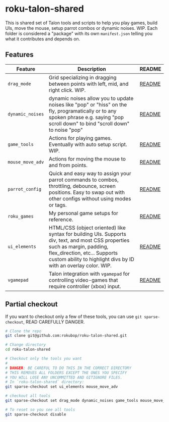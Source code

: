 # roku-talon-shared

This is shared set of Talon tools and scripts to help you play games, build UIs, move the mouse, setup parrot combos or dynamic noises. WIP. Each folder is considered a "package" with its own `manifest.json` telling you what it contributes and depends on.

## Features
| Feature | Description | README |
| --- | --- | --- |
| `drag_mode` | Grid specializing in dragging between points with left, mid, and right click. WIP. | [README](drag_mode/README.md) |
| `dynamic_noises` | dynamic noises allow you to update noises like "pop" or "hiss" on the fly, programatically or to any spoken phrase e.g. saying "pop scroll down" to bind "scroll down" to noise "pop" | [README](dynamic_noises/README.md) |
| `game_tools` | Actions for playing games. Eventually with auto setup script. WIP. | [README](game_tools/README.md) |
| `mouse_move_adv` | Actions for moving the mouse to and from points. | [README](mouse_move_adv/README.md) |
| `parrot_config` | Quick and easy way to assign your parrot commands to combos, throttling, debounce, screen positions. Easy to swap out with other configs without using modes or tags. | [README](parrot_config/README.md) |
| `roku_games` | My personal game setups for reference. | [README](roku_games/README.md) |
| `ui_elements` | HTML/CSS (object oriented) like syntax for building UIs. Supports div, text, and most CSS properties such as margin, padding, flex_direction, etc... Supports custom ability to highlight divs by ID with an overlay color. WIP. | [README](ui_elements/README.md) |
| `vgamepad` | Talon integration with `vgamepad` for controlling video-games that require controller (xbox) input. | [README](vgamepad/README.md) |

## Partial checkout
If you want to checkout only a few of these tools, you can use `git sparse-checkout`, READ CAREFULLY DANGER.

```sh
# Clone the repo
git clone git@github.com:rokubop/roku-talon-shared.git

# Change directory
cd roku-talon-shared

# Checkout only the tools you want
#
# DANGER: BE CAREFUL TO DO THIS IN THE CORRECT DIRECTORY
# THIS REMOVES ALL FOLDERS EXCEPT THE ONES YOU SPECIFY
# YOU WILL LOSE ANY UNCOMMITTED AND GITIGNORE FILES.
# In `roku-talon-shared` directory:
git sparse-checkout set ui_elements mouse_move_adv

# checkout all tools
git sparse-checkout set drag_mode dynamic_noises game_tools mouse_move_adv parrot_config roku_games ui_elements vgamepad

# To reset so you see all tools
git sparse-checkout disable
```